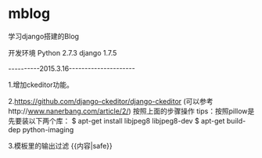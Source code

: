 # mblog
学习django搭建的Blog

开发环境
  Python 2.7.3
  django 1.7.5

----------2015.3.16---------------------

1.增加ckeditor功能。

2.https://github.com/django-ckeditor/django-ckeditor (可以参考http://www.nanerbang.com/article/2/) 按照上面的步骤操作
tips：按照pillow是先要装以下两个库：
$ apt-get install libjpeg8 libjpeg8-dev
$ apt-get build-dep python-imaging

3.模板里的输出过滤  {{内容|safe}}
